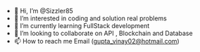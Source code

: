 - 👋 Hi, I’m @Sizzler85
- 👀 I’m interested in coding and solution real problems
- 🌱 I’m currently learning FullStack development
- 💞️ I’m looking to collaborate on API , Blockchain and Database 
- 📫 How to reach me Email (gupta_vinay02@hotmail.com)

<!---
Sizzler85/Sizzler85 is a ✨ special ✨ repository because its `README.md` (this file) appears on your GitHub profile.
You can click the Preview link to take a look at your changes.
--->
